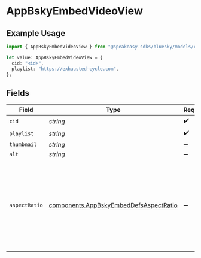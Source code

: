 # AppBskyEmbedVideoView

## Example Usage

```typescript
import { AppBskyEmbedVideoView } from "@speakeasy-sdks/bluesky/models/components";

let value: AppBskyEmbedVideoView = {
  cid: "<id>",
  playlist: "https://exhausted-cycle.com",
};
```

## Fields

| Field                                                                                                                            | Type                                                                                                                             | Required                                                                                                                         | Description                                                                                                                      |
| -------------------------------------------------------------------------------------------------------------------------------- | -------------------------------------------------------------------------------------------------------------------------------- | -------------------------------------------------------------------------------------------------------------------------------- | -------------------------------------------------------------------------------------------------------------------------------- |
| `cid`                                                                                                                            | *string*                                                                                                                         | :heavy_check_mark:                                                                                                               | N/A                                                                                                                              |
| `playlist`                                                                                                                       | *string*                                                                                                                         | :heavy_check_mark:                                                                                                               | N/A                                                                                                                              |
| `thumbnail`                                                                                                                      | *string*                                                                                                                         | :heavy_minus_sign:                                                                                                               | N/A                                                                                                                              |
| `alt`                                                                                                                            | *string*                                                                                                                         | :heavy_minus_sign:                                                                                                               | N/A                                                                                                                              |
| `aspectRatio`                                                                                                                    | [components.AppBskyEmbedDefsAspectRatio](../../models/components/appbskyembeddefsaspectratio.md)                                 | :heavy_minus_sign:                                                                                                               | width:height represents an aspect ratio. It may be approximate, and may not correspond to absolute dimensions in any given unit. |